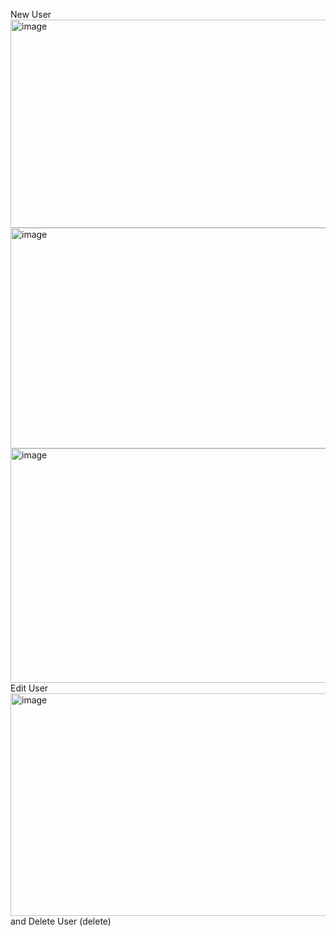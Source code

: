 New User <img width="1716" height="333" alt="image" src="https://github.com/user-attachments/assets/839b885c-3fb8-4911-b4e6-c5401ddb12b7" />
<img width="1597" height="353" alt="image" src="https://github.com/user-attachments/assets/7b9acac8-fad1-497e-9afc-219aad9d4af6" />
<img width="1539" height="375" alt="image" src="https://github.com/user-attachments/assets/360075d9-8822-4086-aa6a-abb3331e097d" />
Edit User<img width="1601" height="356" alt="image" src="https://github.com/user-attachments/assets/7c0925d8-2b40-480e-af1c-678126cd6f1f" />
and Delete User (delete)


